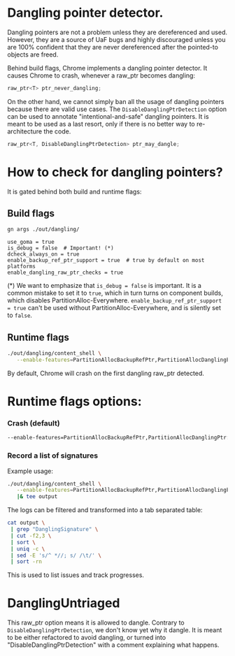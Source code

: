 # Dangling pointer detector.

Dangling pointers are not a problem unless they are dereferenced and used.
However, they are a source of UaF bugs and highly discouraged unless you are
100% confident that they are never dereferenced after the pointed-to objects are
freed.

Behind build flags, Chrome implements a dangling pointer detector. It causes
Chrome to crash, whenever a raw_ptr becomes dangling:
```cpp
raw_ptr<T> ptr_never_dangling;
```

On the other hand, we cannot simply ban all the usage of dangling pointers
because there are valid use cases. The `DisableDanglingPtrDetection` option can
be used to annotate "intentional-and-safe" dangling pointers. It is meant to be
used as a last resort, only if there is no better way to re-architecture the
code.
```cpp
raw_ptr<T, DisableDanglingPtrDetection> ptr_may_dangle;
```

# How to check for dangling pointers?

It is gated behind both build and runtime flags:

## Build flags

```bash
gn args ./out/dangling/
```

```gn
use_goma = true
is_debug = false  # Important! (*)
dcheck_always_on = true
enable_backup_ref_ptr_support = true  # true by default on most platforms
enable_dangling_raw_ptr_checks = true
```

(*) We want to emphasize that `is_debug = false` is important. It is a common
mistake to set it to `true`, which in turn turns on component builds, which
disables PartitionAlloc-Everywhere. `enable_backup_ref_ptr_support = true` can't
be used without PartitionAlloc-Everywhere, and is silently set to `false`.

## Runtime flags

```bash
./out/dangling/content_shell \
   --enable-features=PartitionAllocBackupRefPtr,PartitionAllocDanglingPtr
```

By default, Chrome will crash on the first dangling raw_ptr detected.

# Runtime flags options:

### Crash (default)

```bash
--enable-features=PartitionAllocBackupRefPtr,PartitionAllocDanglingPtr:mode/crash
```

### Record a list of signatures

Example usage:
```bash
./out/dangling/content_shell \
   --enable-features=PartitionAllocBackupRefPtr,PartitionAllocDanglingPtr:mode/log_signature \
   |& tee output
```

The logs can be filtered and transformed into a tab separated table:
```bash
cat output \
 | grep "DanglingSignature" \
 | cut -f2,3 \
 | sort \
 | uniq -c \
 | sed -E 's/^ *//; s/ /\t/' \
 | sort -rn
```

This is used to list issues and track progresses.

# DanglingUntriaged

This raw_ptr option means it is allowed to dangle. Contrary to
`DisableDanglingPtrDetection`, we don't know yet why it dangle. It is meant to
be either refactored to avoid dangling, or turned into
"DisableDanglingPtrDetection" with a comment explaining what happens.
